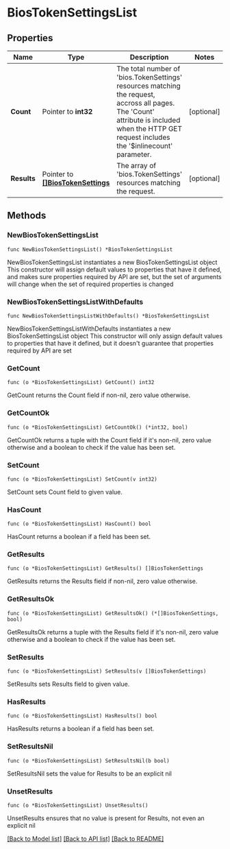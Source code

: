 # BiosTokenSettingsList

## Properties

Name | Type | Description | Notes
------------ | ------------- | ------------- | -------------
**Count** | Pointer to **int32** | The total number of &#39;bios.TokenSettings&#39; resources matching the request, accross all pages. The &#39;Count&#39; attribute is included when the HTTP GET request includes the &#39;$inlinecount&#39; parameter. | [optional] 
**Results** | Pointer to [**[]BiosTokenSettings**](BiosTokenSettings.md) | The array of &#39;bios.TokenSettings&#39; resources matching the request. | [optional] 

## Methods

### NewBiosTokenSettingsList

`func NewBiosTokenSettingsList() *BiosTokenSettingsList`

NewBiosTokenSettingsList instantiates a new BiosTokenSettingsList object
This constructor will assign default values to properties that have it defined,
and makes sure properties required by API are set, but the set of arguments
will change when the set of required properties is changed

### NewBiosTokenSettingsListWithDefaults

`func NewBiosTokenSettingsListWithDefaults() *BiosTokenSettingsList`

NewBiosTokenSettingsListWithDefaults instantiates a new BiosTokenSettingsList object
This constructor will only assign default values to properties that have it defined,
but it doesn't guarantee that properties required by API are set

### GetCount

`func (o *BiosTokenSettingsList) GetCount() int32`

GetCount returns the Count field if non-nil, zero value otherwise.

### GetCountOk

`func (o *BiosTokenSettingsList) GetCountOk() (*int32, bool)`

GetCountOk returns a tuple with the Count field if it's non-nil, zero value otherwise
and a boolean to check if the value has been set.

### SetCount

`func (o *BiosTokenSettingsList) SetCount(v int32)`

SetCount sets Count field to given value.

### HasCount

`func (o *BiosTokenSettingsList) HasCount() bool`

HasCount returns a boolean if a field has been set.

### GetResults

`func (o *BiosTokenSettingsList) GetResults() []BiosTokenSettings`

GetResults returns the Results field if non-nil, zero value otherwise.

### GetResultsOk

`func (o *BiosTokenSettingsList) GetResultsOk() (*[]BiosTokenSettings, bool)`

GetResultsOk returns a tuple with the Results field if it's non-nil, zero value otherwise
and a boolean to check if the value has been set.

### SetResults

`func (o *BiosTokenSettingsList) SetResults(v []BiosTokenSettings)`

SetResults sets Results field to given value.

### HasResults

`func (o *BiosTokenSettingsList) HasResults() bool`

HasResults returns a boolean if a field has been set.

### SetResultsNil

`func (o *BiosTokenSettingsList) SetResultsNil(b bool)`

 SetResultsNil sets the value for Results to be an explicit nil

### UnsetResults
`func (o *BiosTokenSettingsList) UnsetResults()`

UnsetResults ensures that no value is present for Results, not even an explicit nil

[[Back to Model list]](../README.md#documentation-for-models) [[Back to API list]](../README.md#documentation-for-api-endpoints) [[Back to README]](../README.md)


